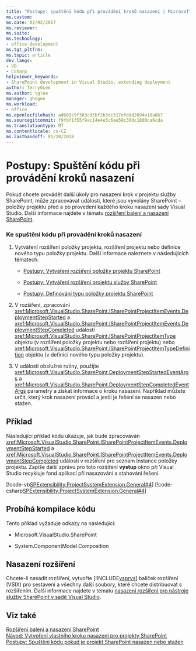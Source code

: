 ```yaml
---
title: "Postupy: spuštění kódu při provádění kroků nasazení | Microsoft Docs"
ms.custom: 
ms.date: 02/02/2017
ms.reviewer: 
ms.suite: 
ms.technology:
- office-development
ms.tgt_pltfrm: 
ms.topic: article
dev_langs:
- VB
- CSharp
helpviewer_keywords:
- SharePoint development in Visual Studio, extending deployment
author: TerryGLee
ms.author: tglee
manager: ghogen
ms.workload:
- office
ms.openlocfilehash: ad603c9f303cd5bf2b3dc317efddd2694e10a867
ms.sourcegitcommit: f9fbf1f55f9ac14e4e5c6ae58c30dc1800ca6cda
ms.translationtype: MT
ms.contentlocale: cs-CZ
ms.lasthandoff: 01/10/2018
---
```

# <a name="how-to-run-code-when-deployment-steps-are-executed"></a>Postupy: Spuštění kódu při provádění kroků nasazení
  Pokud chcete provádět další úkoly pro nasazení krok v projektu služby SharePoint, může zpracovávat události, které jsou vyvolány SharePoint – položky projektu před a po provedení každého kroku nasazení sady Visual Studio. Další informace najdete v tématu [rozšíření balení a nasazení SharePoint](../sharepoint/extending-sharepoint-packaging-and-deployment.md).  
  
### <a name="to-run-code-when-deployment-steps-are-executed"></a>Ke spuštění kódu při provádění kroků nasazení  
  
1.  Vytváření rozšíření položky projektu, rozšíření projektu nebo definice nového typu položky projektu. Další informace naleznete v následujících tématech:  
  
    -   [Postupy: Vytváření rozšíření položky projektu SharePoint](../sharepoint/how-to-create-a-sharepoint-project-item-extension.md)  
  
    -   [Postupy: Vytváření rozšíření projektu služby SharePoint](../sharepoint/how-to-create-a-sharepoint-project-extension.md)  
  
    -   [Postupy: Definování typu položky projektu SharePoint](../sharepoint/how-to-define-a-sharepoint-project-item-type.md)  
  
2.  V rozšíření, zpracování <xref:Microsoft.VisualStudio.SharePoint.ISharePointProjectItemEvents.DeploymentStepStarted> a <xref:Microsoft.VisualStudio.SharePoint.ISharePointProjectItemEvents.DeploymentStepCompleted> události <xref:Microsoft.VisualStudio.SharePoint.ISharePointProjectItemType> objektu (v rozšíření položky projektu nebo rozšíření projektu) nebo <xref:Microsoft.VisualStudio.SharePoint.ISharePointProjectItemTypeDefinition> objektu (v definici nového typu položky projektu).  
  
3.  V události obslužné rutiny, použijte <xref:Microsoft.VisualStudio.SharePoint.DeploymentStepStartedEventArgs> a <xref:Microsoft.VisualStudio.SharePoint.DeploymentStepCompletedEventArgs> parametry a získat informace o kroku nasazení. Například můžete určit, který krok nasazení provádí a jestli je řešení se nasazen nebo stažen.  
  
## <a name="example"></a>Příklad  
 Následující příklad kódu ukazuje, jak bude zpracováván <xref:Microsoft.VisualStudio.SharePoint.ISharePointProjectItemEvents.DeploymentStepStarted> a <xref:Microsoft.VisualStudio.SharePoint.ISharePointProjectItemEvents.DeploymentStepCompleted> události v rozšíření pro seznam Instance položky projektu. Zapíše další zprávu pro toto rozšíření **výstup** okno při Visual Studio recykluje fond aplikací při nasazování a stahování řešení.  
  
 [!code-vb[SPExtensibility.ProjectSystemExtension.General#4](../sharepoint/codesnippet/VisualBasic/projectsystemexamples/extension/handledeploymentstepevents.vb#4)]
 [!code-csharp[SPExtensibility.ProjectSystemExtension.General#4](../sharepoint/codesnippet/CSharp/projectsystemexamples/extension/handledeploymentstepevents.cs#4)]  
  
## <a name="compiling-the-code"></a>Probíhá kompilace kódu  
 Tento příklad vyžaduje odkazy na následující:  
  
-   Microsoft.VisualStudio.SharePoint  
  
-   System.ComponentModel.Composition  
  
## <a name="deploying-the-extension"></a>Nasazení rozšíření  
 Chcete-li nasadit rozšíření, vytvořte [!INCLUDE[vsprvs](../sharepoint/includes/vsprvs-md.md)] balíček rozšíření (VSIX) pro sestavení a všechny další soubory, které chcete distribuovat s rozšířením. Další informace najdete v tématu [nasazení rozšíření pro nástroje služby SharePoint v sadě Visual Studio](../sharepoint/deploying-extensions-for-the-sharepoint-tools-in-visual-studio.md).  
  
## <a name="see-also"></a>Viz také  
 [Rozšíření balení a nasazení SharePoint](../sharepoint/extending-sharepoint-packaging-and-deployment.md)   
 [Návod: Vytvoření vlastního kroku nasazení pro projekty SharePoint](../sharepoint/walkthrough-creating-a-custom-deployment-step-for-sharepoint-projects.md)   
 [Postupy: Spuštění kódu pokud je projekt SharePoint nasazen nebo stažen](../sharepoint/how-to-run-code-when-a-sharepoint-project-is-deployed-or-retracted.md)  
  
  